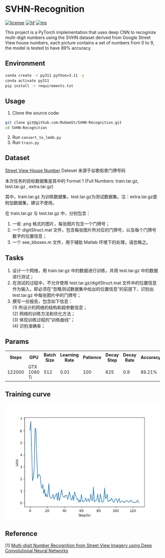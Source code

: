 # SVHN-Recognition
[![license](https://img.shields.io/github/license/MuGemSt/SVHN-Recognition.svg)](https://github.com/MuGemSt/SVHN-Recognition/blob/master/LICENSE)
[![hf](https://img.shields.io/badge/HuggingFace-SVHN-ffd21e.svg)](https://huggingface.co/spaces/MuGemSt/svhn)
[![ms](https://img.shields.io/badge/ModelScope-SVHN-624aff.svg)](https://www.modelscope.cn/studios/MuGemSt/svhn)

This project is a PyTorch implementation that uses deep CNN to recognize multi-digit numbers using the SVHN dataset derived from Google Street View house numbers, each picture contains a set of numbers from 0 to 9, the model is tested to have 89% accuracy.

## Environment
```bash
conda create -n py311 python=3.11 -y
conda activate py311
pip install -r requirements.txt
```

## Usage
1. Clone the source code:
```bash
git clone git@github.com:MuGemSt/SVHN-Recognition.git
cd SVHN-Recognition
```
2. Run `convert_to_lmdb.py`
3. Run `train.py`

## Dataset
[Street View House Number](http://ufldl.stanford.edu/housenumbers/SVHN) Dateset 来源于谷歌街景门牌号码

本次任务的目标数据集是其中的 Format 1 (Full Numbers: train.tar.gz, test.tar.gz , extra.tar.gz)

其中，train.tar.gz 为训练数据集，test.tar.gz为测试数据集。注：extra.tar.gz是附加数据集，建议不使用。

在 train.tar.gz 与 test.tar.gz 中，分别包含：<br>
1) 一些 .png 格式的图片，每张图片包含一个门牌号；<br>
2) 一个 digitStruct.mat 文件，包含每张图片所对应的门牌号，以及每个门牌号数字的位置信息；<br>
3) 一个 see_bboxes.m 文件，用于辅助 Matlab 环境下的处理，请忽略之。

## Tasks
1. 设计一个网络，用 train.tar.gz 中的数据进行训练，并用 test.tar.gz 中的数据进行测试；
2. 在测试的过程中，不允许使用 test.tar.gz/digitStruct.mat 文件中的位置信息作为输入，即必须在“忽略测试数据集中给出的位置信息”的前提下，识别出 test.tar.gz 中每张图片中的门牌号；
3. 撰写一份报告，包含如下信息：<br>
    (1) 所设计的网络的结构和超参数信息；<br>
    (2) 网络的训练方法和优化方法；<br>
    (3) 体现训练过程的“训练曲线”；<br>
    (4) 识别准确率；

## Params
<table>
    <tr>
        <th>Steps</th>
        <th>GPU</th>
        <th>Batch Size</th>
        <th>Learning Rate</th>
        <th>Patience</th>
        <th>Decay Step</th>
        <th>Decay Rate</th>
        <th>Accuracy</th>
    </tr>
    <tr>
        <td>122000</td>
        <td>GTX 1080 Ti</td>
        <td>512</td>
        <td>0.01</td>
        <td>100</td>
        <td>625</td>
        <td>0.9</td>
        <td>89.21%</td>
    </tr>
</table>

## Training curve
![](./docs/loss.png)

## Reference
[1] [Multi-digit Number Recognition from Street View Imagery using Deep Convolutional Neural Networks](http://arxiv.org/pdf/1312.6082.pdf)